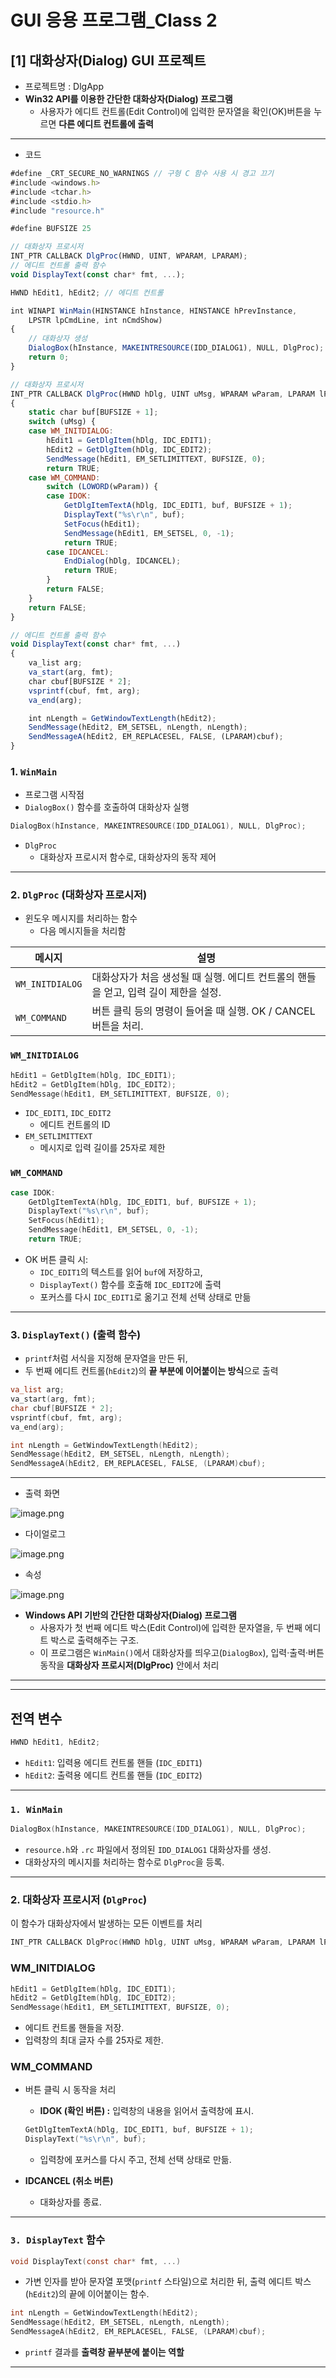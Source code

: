# GUI 응용 프로그램_Class 2

## **[1]  대화상자(Dialog) GUI** 프로젝트

- 프로젝트명 : DlgApp
- **Win32 API를 이용한 간단한 대화상자(Dialog) 프로그램**
    - 사용자가 에디트 컨트롤(Edit Control)에 입력한 문자열을 확인(OK)버튼을 누르면 **다른 에디트 컨트롤에 출력**

---

- 코드

```jsx
#define _CRT_SECURE_NO_WARNINGS // 구형 C 함수 사용 시 경고 끄기
#include <windows.h>
#include <tchar.h>
#include <stdio.h>
#include "resource.h"

#define BUFSIZE 25

// 대화상자 프로시저
INT_PTR CALLBACK DlgProc(HWND, UINT, WPARAM, LPARAM);
// 에디트 컨트롤 출력 함수
void DisplayText(const char* fmt, ...);

HWND hEdit1, hEdit2; // 에디트 컨트롤

int WINAPI WinMain(HINSTANCE hInstance, HINSTANCE hPrevInstance,
	LPSTR lpCmdLine, int nCmdShow)
{
	// 대화상자 생성
	DialogBox(hInstance, MAKEINTRESOURCE(IDD_DIALOG1), NULL, DlgProc);
	return 0;
}

// 대화상자 프로시저
INT_PTR CALLBACK DlgProc(HWND hDlg, UINT uMsg, WPARAM wParam, LPARAM lParam)
{
	static char buf[BUFSIZE + 1];
	switch (uMsg) {
	case WM_INITDIALOG:
		hEdit1 = GetDlgItem(hDlg, IDC_EDIT1);
		hEdit2 = GetDlgItem(hDlg, IDC_EDIT2);
		SendMessage(hEdit1, EM_SETLIMITTEXT, BUFSIZE, 0);
		return TRUE;
	case WM_COMMAND:
		switch (LOWORD(wParam)) {
		case IDOK:
			GetDlgItemTextA(hDlg, IDC_EDIT1, buf, BUFSIZE + 1);
			DisplayText("%s\r\n", buf);
			SetFocus(hEdit1);
			SendMessage(hEdit1, EM_SETSEL, 0, -1);
			return TRUE;
		case IDCANCEL:
			EndDialog(hDlg, IDCANCEL);
			return TRUE;
		}
		return FALSE;
	}
	return FALSE;
}

// 에디트 컨트롤 출력 함수
void DisplayText(const char* fmt, ...)
{
	va_list arg;
	va_start(arg, fmt);
	char cbuf[BUFSIZE * 2];
	vsprintf(cbuf, fmt, arg);
	va_end(arg);

	int nLength = GetWindowTextLength(hEdit2);
	SendMessage(hEdit2, EM_SETSEL, nLength, nLength);
	SendMessageA(hEdit2, EM_REPLACESEL, FALSE, (LPARAM)cbuf);
}
```

### 1. `WinMain`

- 프로그램 시작점
- `DialogBox()` 함수를 호출하여 대화상자 실행

```c
DialogBox(hInstance, MAKEINTRESOURCE(IDD_DIALOG1), NULL, DlgProc);

```

- `DlgProc`
    - 대화상자 프로시저 함수로, 대화상자의 동작 제어

---

### 2. `DlgProc` (대화상자 프로시저)

- 윈도우 메시지를 처리하는 함수
    - 다음 메시지들을 처리함

| 메시지 | 설명 |
| --- | --- |
| `WM_INITDIALOG` | 대화상자가 처음 생성될 때 실행. 에디트 컨트롤의 핸들을 얻고, 입력 길이 제한을 설정. |
| `WM_COMMAND` | 버튼 클릭 등의 명령이 들어올 때 실행. OK / CANCEL 버튼을 처리. |

### `WM_INITDIALOG`

```c
hEdit1 = GetDlgItem(hDlg, IDC_EDIT1);
hEdit2 = GetDlgItem(hDlg, IDC_EDIT2);
SendMessage(hEdit1, EM_SETLIMITTEXT, BUFSIZE, 0);

```

- `IDC_EDIT1`, `IDC_EDIT2`
    - 에디트 컨트롤의 ID
- `EM_SETLIMITTEXT`
    - 메시지로 입력 길이를 25자로 제한

### `WM_COMMAND`

```c
case IDOK:
    GetDlgItemTextA(hDlg, IDC_EDIT1, buf, BUFSIZE + 1);
    DisplayText("%s\r\n", buf);
    SetFocus(hEdit1);
    SendMessage(hEdit1, EM_SETSEL, 0, -1);
    return TRUE;

```

- OK 버튼 클릭 시:
    - `IDC_EDIT1`의 텍스트를 읽어 `buf`에 저장하고,
    - `DisplayText()` 함수를 호출해 `IDC_EDIT2`에 출력
    - 포커스를 다시 `IDC_EDIT1`로 옮기고 전체 선택 상태로 만듦

---

### 3. `DisplayText()` (출력 함수)

- `printf`처럼 서식을 지정해 문자열을 만든 뒤,
- 두 번째 에디트 컨트롤(`hEdit2`)의 **끝 부분에 이어붙이는 방식**으로 출력

```c
va_list arg;
va_start(arg, fmt);
char cbuf[BUFSIZE * 2];
vsprintf(cbuf, fmt, arg);
va_end(arg);

int nLength = GetWindowTextLength(hEdit2);
SendMessage(hEdit2, EM_SETSEL, nLength, nLength);
SendMessageA(hEdit2, EM_REPLACESEL, FALSE, (LPARAM)cbuf);

```

---

- 출력 화면

![image.png](dlg.png)

- 다이얼로그

![image.png](dlg1.png)

- 속성

![image.png](dlg2.png)

- **Windows API 기반의 간단한 대화상자(Dialog) 프로그램**
    - 사용자가 첫 번째 에디트 박스(Edit Control)에 입력한 문자열을, 두 번째 에디트 박스로 출력해주는 구조.
    - 이 프로그램은 `WinMain()`에서 대화상자를 띄우고(`DialogBox`), 입력·출력·버튼 동작을 **대화상자 프로시저(DlgProc)** 안에서 처리

---

---

## 전역 변수

```c
HWND hEdit1, hEdit2;

```

- `hEdit1`: 입력용 에디트 컨트롤 핸들 (`IDC_EDIT1`)
- `hEdit2`: 출력용 에디트 컨트롤 핸들 (`IDC_EDIT2`)

---

### `1. WinMain`

```c
DialogBox(hInstance, MAKEINTRESOURCE(IDD_DIALOG1), NULL, DlgProc);

```

- `resource.h`와 `.rc` 파일에서 정의된 `IDD_DIALOG1` 대화상자를 생성.
- 대화상자의 메시지를 처리하는 함수로 `DlgProc`을 등록.

---

### 2. 대화상자 프로시저 (`DlgProc`)

이 함수가 대화상자에서 발생하는 모든 이벤트를 처리

```c
INT_PTR CALLBACK DlgProc(HWND hDlg, UINT uMsg, WPARAM wParam, LPARAM lParam)

```

### WM_INITDIALOG

```c
hEdit1 = GetDlgItem(hDlg, IDC_EDIT1);
hEdit2 = GetDlgItem(hDlg, IDC_EDIT2);
SendMessage(hEdit1, EM_SETLIMITTEXT, BUFSIZE, 0);

```

- 에디트 컨트롤 핸들을 저장.
- 입력창의 최대 글자 수를 25자로 제한.

### WM_COMMAND

- 버튼 클릭 시 동작을 처리
    - **IDOK (확인 버튼) :** 입력창의 내용을 읽어서 출력창에 표시.
    
    ```c
    GetDlgItemTextA(hDlg, IDC_EDIT1, buf, BUFSIZE + 1);
    DisplayText("%s\r\n", buf);
    
    ```
    
    - 입력창에 포커스를 다시 주고, 전체 선택 상태로 만듦.
- **IDCANCEL (취소 버튼)**
    - 대화상자를 종료.

---

### `3. DisplayText` 함수

```c
void DisplayText(const char* fmt, ...)

```

- 가변 인자를 받아 문자열 포맷(`printf` 스타일)으로 처리한 뒤, 출력 에디트 박스(`hEdit2`)의 끝에 이어붙이는 함수.

```c
int nLength = GetWindowTextLength(hEdit2);
SendMessage(hEdit2, EM_SETSEL, nLength, nLength);
SendMessageA(hEdit2, EM_REPLACESEL, FALSE, (LPARAM)cbuf);

```

- `printf` 결과를 **출력창 끝부분에 붙이는 역할**

---

##
